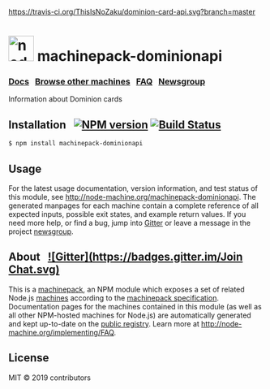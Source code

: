 https://travis-ci.org/ThisIsNoZaku/dominion-card-api.svg?branch=master

<h1>
  <a href="http://node-machine.org" title="Node-Machine public registry"><img alt="node-machine logo" title="Node-Machine Project" src="http://node-machine.org/images/machine-anthropomorph-for-white-bg.png" width="50" /></a>
  machinepack-dominionapi
</h1>

### [Docs](http://node-machine.org/machinepack-dominionapi) &nbsp; [Browse other machines](http://node-machine.org/machinepacks) &nbsp;  [FAQ](http://node-machine.org/implementing/FAQ)  &nbsp;  [Newsgroup](https://groups.google.com/forum/?hl=en#!forum/node-machine)

Information about Dominion cards


## Installation &nbsp; [![NPM version](https://badge.fury.io/js/machinepack-dominionapi.svg)](http://badge.fury.io/js/machinepack-dominionapi) [![Build Status](https://travis-ci.org/.png?branch=master)](https://travis-ci.org/)

```sh
$ npm install machinepack-dominionapi
```

## Usage

For the latest usage documentation, version information, and test status of this module, see <a href="http://node-machine.org/machinepack-dominionapi" title="Information about Dominion cards (for node.js)">http://node-machine.org/machinepack-dominionapi</a>.  The generated manpages for each machine contain a complete reference of all expected inputs, possible exit states, and example return values.  If you need more help, or find a bug, jump into [Gitter](https://gitter.im/node-machine/general) or leave a message in the project [newsgroup](https://groups.google.com/forum/?hl=en#!forum/node-machine).

## About  &nbsp; [![Gitter](https://badges.gitter.im/Join Chat.svg)](https://gitter.im/node-machine/general?utm_source=badge&utm_medium=badge&utm_campaign=pr-badge&utm_content=badge)

This is a [machinepack](http://node-machine.org/machinepacks), an NPM module which exposes a set of related Node.js [machines](http://node-machine.org/spec/machine) according to the [machinepack specification](http://node-machine.org/spec/machinepack).
Documentation pages for the machines contained in this module (as well as all other NPM-hosted machines for Node.js) are automatically generated and kept up-to-date on the <a href="http://node-machine.org" title="Public machine registry for Node.js">public registry</a>.
Learn more at <a href="http://node-machine.org/implementing/FAQ" title="Machine Project FAQ (for implementors)">http://node-machine.org/implementing/FAQ</a>.

## License

MIT &copy; 2019 contributors

